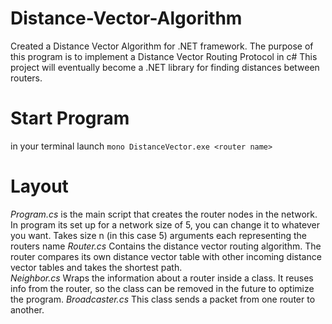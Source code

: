 # Distance-Vector-Algorithm
Created a Distance Vector Algorithm for .NET framework. 
The purpose of this program is to implement a Distance Vector Routing Protocol in c# 
This project will eventually become a .NET library for finding distances between routers. 

# Start Program # 
in your terminal launch `mono DistanceVector.exe <router name> `

# Layout # 
*Program.cs* is the main script that creates the router nodes in the network. In program its set up for a network size of 5, you can change it to whatever you want. Takes size n (in this case 5) arguments each representing the routers name 
*Router.cs* Contains the distance vector routing algorithm. The router compares its own distance vector table with other incoming distance vector tables and takes the shortest path.  
*Neighbor.cs* Wraps the information about a router inside a class. It reuses info from the router, so the class can be removed in the future to optimize the program. 
*Broadcaster.cs* This class sends a packet from one router to another.
